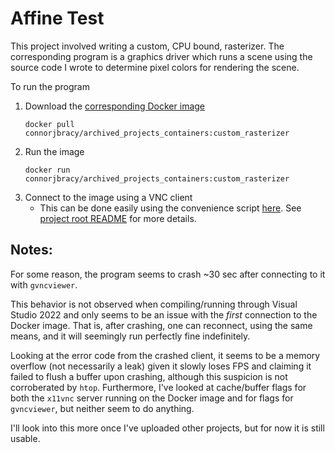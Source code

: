 # Affine Test

This project involved writing a custom, CPU bound, rasterizer. The corresponding
program is a graphics driver which runs a scene using the source code I wrote to
determine pixel colors for rendering the scene.

To run the program
1) Download the [corresponding Docker image](https://hub.docker.com/r/connorjbracy/archived_projects_containers/tags)
   ```
   docker pull connorjbracy/archived_projects_containers:custom_rasterizer
   ```
1) Run the image
   ```
   docker run connorjbracy/archived_projects_containers:custom_rasterizer
   ```
1) Connect to the image using a VNC client
   * This can be done easily using the convenience script
     [here](https://github.com/connorjbracy/archived_projects/tree/adding_some_project_files/docker_template).
     See [project root README](https://github.com/connorjbracy/archived_projects/blob/main/README.md#Usage) for more details.

## Notes:

For some reason, the program seems to crash ~30 sec after connecting to it with
`gvncviewer`.

This behavior is not observed when compiling/running through Visual Studio 2022
and only seems to be an issue with the *first* connection to the Docker image.
That is, after crashing, one can reconnect, using the same means, and it will
seemingly run perfectly fine indefinitely.

Looking at the error code from the crashed client, it seems to be a memory
overflow (not necessarily a leak) given it slowly loses FPS and claiming it
failed to flush a buffer upon crashing, although this suspicion is not
corroberated by `htop`. Furthermore, I've looked at cache/buffer flags for both
the `x11vnc` server running on the Docker image and for flags for `gvncviewer`,
but neither seem to do anything.

I'll look into this more once I've uploaded other projects, but for now it is
still usable.
